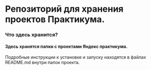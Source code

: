 # Репозиторий для хранения проектов Практикума.

### Что здесь хранится?

#### Здесь хранятся папки с проектами Яндекс практикума.

Подробные инструкции к установке и запуску находятся в файлах README.md внутри папок проекта.
